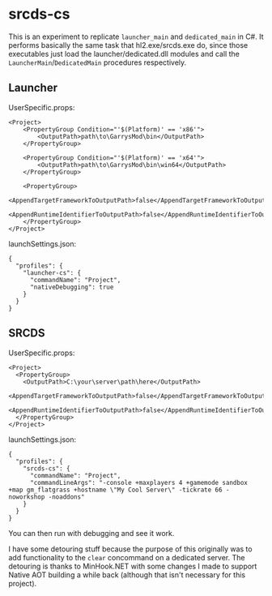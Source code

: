 # srcds-cs

This is an experiment to replicate ``launcher_main`` and ``dedicated_main`` in C#. It performs basically the same task that hl2.exe/srcds.exe do, since those executables just load the launcher/dedicated.dll modules and call the ``LauncherMain``/``DedicatedMain`` procedures respectively.

## Launcher

UserSpecific.props:
```
<Project>
	<PropertyGroup Condition="'$(Platform)' == 'x86'">
		<OutputPath>path\to\GarrysMod\bin</OutputPath>
	</PropertyGroup>

	<PropertyGroup Condition="'$(Platform)' == 'x64'">
		<OutputPath>path\to\GarrysMod\bin\win64</OutputPath>
	</PropertyGroup>

	<PropertyGroup>
		<AppendTargetFrameworkToOutputPath>false</AppendTargetFrameworkToOutputPath>
		<AppendRuntimeIdentifierToOutputPath>false</AppendRuntimeIdentifierToOutputPath>
	</PropertyGroup>
</Project>
```

launchSettings.json:
```
{
  "profiles": {
    "launcher-cs": {
      "commandName": "Project",
      "nativeDebugging": true
    }
  }
}
```

## SRCDS

UserSpecific.props:
```
<Project>
  <PropertyGroup>
    <OutputPath>C:\your\server\path\here</OutputPath>
    <AppendTargetFrameworkToOutputPath>false</AppendTargetFrameworkToOutputPath>
    <AppendRuntimeIdentifierToOutputPath>false</AppendRuntimeIdentifierToOutputPath>
  </PropertyGroup>
</Project>
```

launchSettings.json:
```
{
  "profiles": {
    "srcds-cs": {
      "commandName": "Project",
      "commandLineArgs": "-console +maxplayers 4 +gamemode sandbox +map gm_flatgrass +hostname \"My Cool Server\" -tickrate 66 -noworkshop -noaddons"
    }
  }
}
```

You can then run with debugging and see it work.

I have some detouring stuff because the purpose of this originally was to add functionality to the ``clear`` concommand on a dedicated server. The detouring is thanks to MinHook.NET with some changes I made to support Native AOT building a while back (although that isn't necessary for this project).
